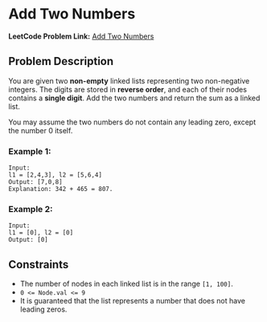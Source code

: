# Add Two Numbers
**LeetCode Problem Link:**
[Add Two Numbers](https://leetcode.com/problems/add-two-numbers/description/)
## Problem Description

You are given two **non-empty** linked lists representing two non-negative integers. The digits are stored in **reverse order**, and each of their nodes contains a **single digit**. Add the two numbers and return the sum as a linked list.

You may assume the two numbers do not contain any leading zero, except the number 0 itself.

### Example 1:
```text
Input: 
l1 = [2,4,3], l2 = [5,6,4] 
Output: [7,0,8] 
Explanation: 342 + 465 = 807.
```
### Example 2:
```text
Input:
l1 = [0], l2 = [0]
Output: [0]
```

## Constraints

- The number of nodes in each linked list is in the range `[1, 100]`.
- `0 <= Node.val <= 9`
- It is guaranteed that the list represents a number that does not have leading zeros.



